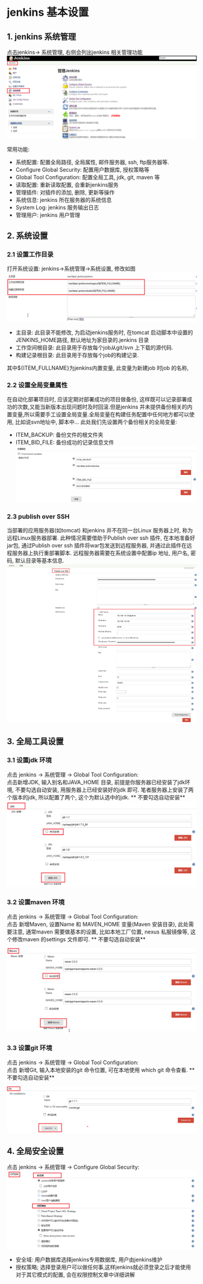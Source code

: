 # jenkins 基本设置

## 1. jenkins 系统管理

点击jenkins-&gt; 系统管理, 右侧会列出jenkins 相关管理功能  
![](/assets/jenkins_2017-06-15_191110.png)

常用功能:

* 系统配置: 配置全局路径, 全局属性, 邮件服务器, ssh, ftp服务器等.
* Configure Global Security: 配置用户数据库, 授权策略等
* Global Tool Configuration: 配置全局工具, jdk, git, maven 等
* 读取配置: 重新读取配置, 会重新jenkins服务
* 管理插件: 对插件的添加, 删除, 更新等操作
* 系统信息: jenkins 所在服务器的系统信息
* System Log: jenkins 服务输出日志
* 管理用户: jenkins 用户管理

## 2. 系统设置

### 2.1 设置工作目录

打开系统设置: jenkins-&gt;系统管理-&gt;系统设置, 修改如图  
![](/assets/jenkins_2017-06-15_193019.png)

* 主目录: 此目录不能修改, 为启动jenkins服务时, 在tomcat 启动脚本中设置的JENKINS\_HOME路径, 默认地址为家目录的.jenkins 目录
* 工作空间根目录: 此目录用于存放每个job从git/svn 上下载的源代码.
* 构建记录根目录:  此目录用于存放每个job的构建记录.

其中${ITEM\_FULLNAME}为jenkins内置变量, 此变量为新建job 时job 的名称,

### 2.2 设置全局变量属性

在自动化部署项目时, 应该定期对部署成功的项目做备份, 这样既可以记录部署成功的次数,又能当新版本出现问题时及时回滚.但是jenkins 并未提供备份相关的内置变量,所以需要手工设置全局变量.全局变量在构建任务配置中任何地方都可以使用, 比如说svn地址中, 脚本中... 此处我们先设置两个备份相关的全局变量:

* ITEM\_BACKUP: 备份文件的根文件夹
* ITEM\_BID\_FILE: 备份成功的记录信息文件
  ![](/assets/jenkins_2017-06-17_064301.png)

### 2.3 publish over SSH

当部署的应用服务器\(如tomcat\) 和jenkins 并不在同一台Linux 服务器上时, 称为远程Linux服务器部署. 此种情况需要借助于Publish over ssh 插件, 在本地准备好jar包, 通过Publish over ssh 插件将war包发送到远程服务器, 并通过此插件在远程服务器上执行重部署脚本. 远程服务器需要在系统设置中配置ip 地址, 用户名, 密码, 默认目录等基本信息.  
![](/assets/jenkins_2017-06-17_064204.png)

## 3. 全局工具设置

### 3.1 设置jdk 环境

点击 jenkins -&gt; 系统管理 -&gt; Global Tool Configuration:  
点击新增JDK, 输入别名和JAVA\_HOME 目录, 前提是你服务器已经安装了jdk环境, 不要勾选自动安装, 用服务器上已经安装好的jdk 即可. 笔者服务器上安装了两个版本的jdk, 所以配置了两个, 这个为默认选中的jdk. ** 不要勾选自动安装** 
![](/assets/jenkins_20170619150455.png)

### 3.2 设置maven 环境

点击 jenkins -&gt; 系统管理 -&gt; Global Tool Configuration:  
点击 新增Maven, 设置Name 和 MAVEN\_HOME 变量\(Maven 安装目录\), 此处需要注意, 通常maven 需要做基本的设置, 比如本地工厂位置, nexus 私服镜像等, 这个修改maven 的settings 文件即可.  ** 不要勾选自动安装** 

![](/assets/jenkins_2017-06-19_150704.png)

### 3.3 设置git 环境

点击 jenkins -&gt; 系统管理 -&gt; Global Tool Configuration:  
点击 新增Git, 输入本地安装的git 命令位置, 可在本地使用 which git 命令查看.  ** 不要勾选自动安装** 

![](/assets/jenkins_2017-06-15_195249.png)

## 4. 全局安全设置

点击 jenkins -&gt; 系统管理 -&gt; Configure Global Security:  
![](/assets/jenkins_2017-06-15_195937.png)

* 安全域: 用户数据库选择jenkins专用数据库, 用户由jenkins维护
* 授权策略; 选择登录用户可以做任何事,这样jenkins就必须登录之后才能使用
  对于其它模式的配置, 会在权限控制文章中详细讲解



